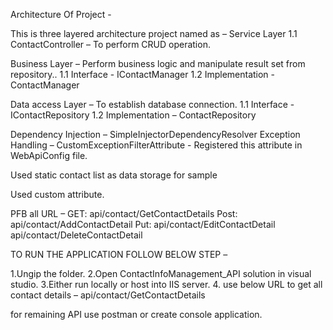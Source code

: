 Architecture Of Project - 

This is three layered architecture project named as – 
Service Layer
1.1 ContactController – To perform CRUD operation.

Business Layer – Perform business logic and manipulate result set from repository..
1.1 Interface - IContactManager
1.2 Implementation - ContactManager

Data access Layer – To establish database connection.
1.1 Interface - IContactRepository
1.2 Implementation – ContactRepository

Dependency Injection – SimpleInjectorDependencyResolver 
Exception Handling – CustomExceptionFilterAttribute - Registered this attribute in WebApiConfig file.

Used static contact list as data storage for sample

Used custom attribute.

PFB all URL – 
GET: api/contact/GetContactDetails
Post: api/contact/AddContactDetail
Put: api/contact/EditContactDetail
api/contact/DeleteContactDetail


TO RUN THE APPLICATION FOLLOW BELOW STEP – 

1.Ungip the folder.
2.Open ContactInfoManagement_API solution in visual studio.
3.Either run locally or host into IIS server.
4. use below URL to get all contact details – 
api/contact/GetContactDetails

for remaining API use postman or create console application.
